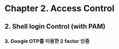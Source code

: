 # Chapter 2. Access Control
## 2. Shell login Control (with PAM)
### 3. Google OTP를 이용한 2 factor 인증

